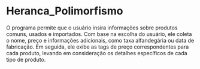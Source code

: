 # Heranca_Polimorfismo

O programa permite que o usuário insira informações sobre produtos comuns, usados e importados. 
Com base na escolha do usuário, ele coleta o nome, preço e informações adicionais, como taxa alfandegária ou data de fabricação. 
Em seguida, ele exibe as tags de preço correspondentes para cada produto, levando em consideração os detalhes específicos de cada tipo de produto.
